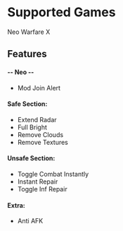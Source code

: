#  Supported Games

Neo Warfare X

## Features

#### -- Neo --

- Mod Join Alert

#### Safe Section:

- Extend Radar
- Full Bright
- Remove Clouds
- Remove Textures

#### Unsafe Section:

- Toggle Combat Instantly
- Instant Repair
- Toggle Inf Repair

#### Extra:

- Anti AFK
